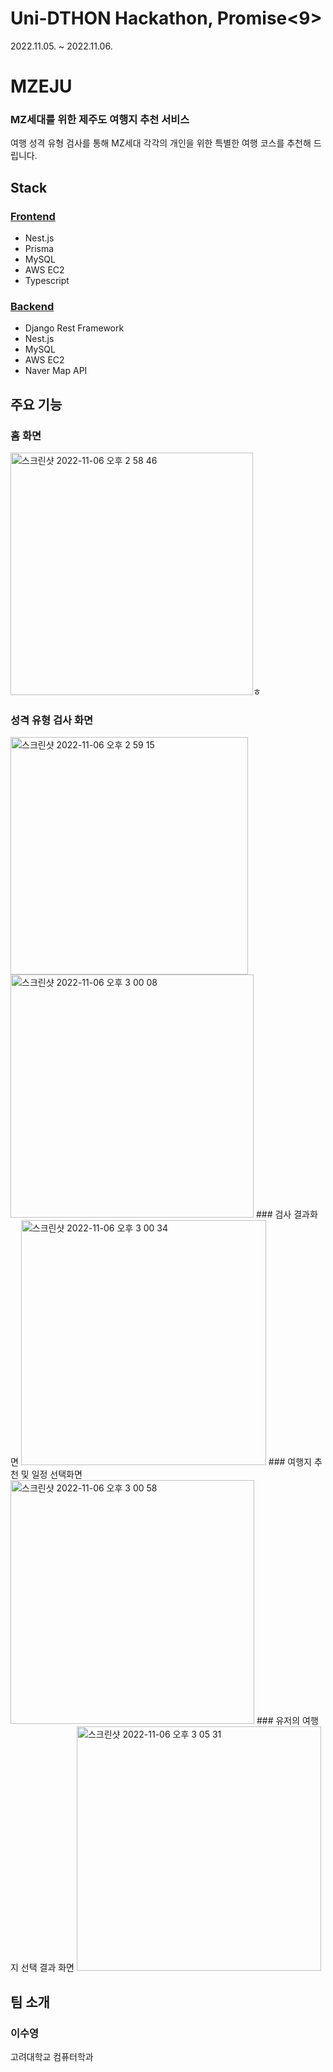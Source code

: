 # Uni-DTHON Hackathon, Promise<9>
2022.11.05. ~ 2022.11.06.

# MZEJU
### MZ세대를 위한 제주도 여행지 추천 서비스  
여행 성격 유형 검사를 통해 MZ세대 각각의 개인을 위한 특별한 여행 코스를 추천해 드립니다.


## Stack
### [Frontend](https://github.com/UniD-Hackathon-Team9/frontend)
- Nest.js
- Prisma
- MySQL
- AWS EC2
- Typescript

### [Back](https://github.com/UniD-Hackathon-Team9/backend)[end](https://github.com/UniD-Hackathon-Team9/backend-nest)
- Django Rest Framework
- Nest.js
- MySQL
- AWS EC2
- Naver Map API


## 주요 기능
### 홈 화면
<img width="388" alt="스크린샷 2022-11-06 오후 2 58 46" src="https://user-images.githubusercontent.com/30591542/200156598-cd901527-0db5-442d-85c6-0bda7a12d44e.png">ㅎ
### 성격 유형 검사 화면 
<img width="380" alt="스크린샷 2022-11-06 오후 2 59 15" src="https://user-images.githubusercontent.com/30591542/200156608-3ae0031b-0f4f-44e1-982d-e9abef66e4dc.png">
<img width="389" alt="스크린샷 2022-11-06 오후 3 00 08" src="https://user-images.githubusercontent.com/30591542/200156628-317eabb5-83b2-488d-aa2e-0eab4882f17c.png">
### 검사 결과화면
<img width="392" alt="스크린샷 2022-11-06 오후 3 00 34" src="https://user-images.githubusercontent.com/30591542/200156644-86611910-7634-4c44-b718-b99708ed3b75.png">
### 여행지 추천 및 일정 선택화면
<img width="390" alt="스크린샷 2022-11-06 오후 3 00 58" src="https://user-images.githubusercontent.com/30591542/200156658-66b44018-47e6-438e-b23b-5de299c2d1b8.png">
### 유저의 여행지 선택 결과 화면
<img width="391" alt="스크린샷 2022-11-06 오후 3 05 31" src="https://user-images.githubusercontent.com/30591542/200156799-8e97f1ab-1d63-4a55-a462-d077e81665a9.png">


## 팀 소개
### 이수영
고려대학교 컴퓨터학과
